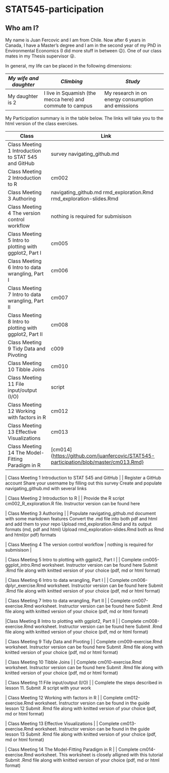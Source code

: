 # STAT545-participation



## Who am I?
My name is Juan Fercovic and I am from Chile. Now after 6 years in Canada, I have a Master’s degree and I am in the second year of my PhD in Environmental Economics (I did more stuff in between :wink:). One of our class mates in my Thesis supervisor :stuck_out_tongue_winking_eye:.

In general, my life can be placed in the following dimensions:

|*My wife and daughter* | *Climbing* | *Study* |
| --------------------- | ---------- | ------- |
| My daughter is 2 | I live in Squamish (the mecca here) and commute to campus | My research in on energy consumption and emissions |


My Participation summary is in the table below. The links will take you to the html version of the class exercises.

| Class | Link |
| ----- | ---- |
| Class Meeting 1 Introduction to STAT 545 and GitHub | survey navigating_github.md |
| Class Meeting 2 Introduction to R | cm002 |
| Class Meeting 3 Authoring | navigating_github.md rmd_exploration.Rmd rmd_exploration-slides.Rmd|
| Class Meeting 4 The version control workflow | nothing is required for submisison |
| Class Meeting 5 Intro to plotting with ggplot2, Part I | cm005 |
| Class Meeting 6 Intro to data wrangling, Part I | cm006 |
| Class Meeting 7 Intro to data wrangling, Part II | cm007 |
|Class Meeting 8 Intro to plotting with ggplot2, Part II | cm008 |
| Class Meeting 9 Tidy Data and Pivoting | c009 |
| Class Meeting 10 Tibble Joins | cm010 |
| Class Meeting 11 File input/output (I/O) | script |
| Class Meeting 12 Working with factors in R | cm012 |
| Class Meeting 13 Effective Visualizations | cm013 |
| Class Meeting 14 The Model-Fitting Paradigm in R | [cm014]{https://github.com/juanfercovic/STAT545-participation/blob/master/cm013.Rmd} |



| Class Meeting 1 Introduction to STAT 545 and GitHub | |
Register a GitHub account
Share your username by filling out this survey
Create and populate navigating_github.md with several links

| Class Meeting 2 Introduction to R | |
Provide the R script cm002_R_exploration.R file. Instructor version can be found here

| Class Meeting 3 Authoring | |
Populate navigating_github.md document with some markdown features
Convert the .md file into both pdf and html and add them to your repo
Upload rmd_exploration.Rmd and its output formats (md, pdf and html)
Upload rmd_exploration-slides.Rmd both as Rmd and html(or pdf) formats

| Class Meeting 4 The version control workflow | nothing is required for submisison |

| Class Meeting 5 Intro to plotting with ggplot2, Part I | |
Complete cm005-ggplot_intro.Rmd worksheet. Instructor version can be found here
Submit .Rmd file along with knitted version of your choice (pdf, md or html format)

| Class Meeting 6 Intro to data wrangling, Part I | |
Complete cm006-dplyr_exercise.Rmd worksheet. Instructor version can be found here
Submit .Rmd file along with knitted version of your choice (pdf, md or html format)

| Class Meeting 7 Intro to data wrangling, Part II | |
Complete cm007-exercise.Rmd worksheet. Instructor version can be found here
Submit .Rmd file along with knitted version of your choice (pdf, md or html format)

|Class Meeting 8 Intro to plotting with ggplot2, Part II | |
Complete cm008-exercise.Rmd worksheet. Instructor version can be found here
Submit .Rmd file along with knitted version of your choice (pdf, md or html format)

| Class Meeting 9 Tidy Data and Pivoting | |
Complete cm009-exercise.Rmd worksheet. Instructor version can be found here
Submit .Rmd file along with knitted version of your choice (pdf, md or html format)

| Class Meeting 10 Tibble Joins | |
Complete cm010-exercise.Rmd worksheet. Instructor version can be found here
Submit .Rmd file along with knitted version of your choice (pdf, md or html format)

| Class Meeting 11 File input/output (I/O) | |
Complete the steps described in lesson 11.
Submit .R script with your work

| Class Meeting 12 Working with factors in R | |
Complete cm012-exercise.Rmd worksheet. Instructor version can be found in the guide lesson 12
Submit .Rmd file along with knitted version of your choice (pdf, md or html format)

| Class Meeting 13 Effective Visualizations | |
Complete cm013-exercise.Rmd worksheet. Instructor version can be found in the guide lesson 13
Submit .Rmd file along with knitted version of your choice (pdf, md or html format)

| Class Meeting 14 The Model-Fitting Paradigm in R | |
Complete cm014-exercise.Rmd worksheet. This worksheet is closely alligned with this tutorial
Submit .Rmd file along with knitted version of your choice (pdf, md or html format)




